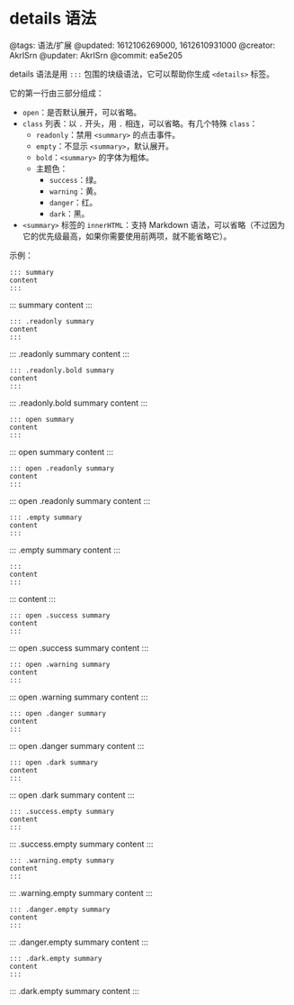 # details 语法

@tags: 语法/扩展
@updated: 1612106269000, 1612610931000
@creator: AkrISrn
@updater: AkrISrn
@commit: ea5e205

details 语法是用 `:::` 包围的块级语法，它可以帮助你生成 `<details>` 标签。

它的第一行由三部分组成：

- `open`：是否默认展开，可以省略。
-  `class` 列表：以 `.` 开头，用 `.` 相连，可以省略。有几个特殊 `class`：
   - `readonly`：禁用 `<summary>` 的点击事件。
   - `empty`：不显示 `<summary>`，默认展开。
   - `bold`：`<summary>` 的字体为粗体。
   - 主题色：
      - `success`：绿。
      - `warning`：黄。
      - `danger`：红。
      - `dark`：黑。
-  `<summary>` 标签的 `innerHTML`：支持 Markdown 语法，可以省略（不过因为它的优先级最高，如果你需要使用前两项，就不能省略它）。

示例：

```text
::: summary
content
:::
```

::: summary
content
:::

```text
::: .readonly summary
content
:::
```

::: .readonly summary
content
:::

```text
::: .readonly.bold summary
content
:::
```

::: .readonly.bold summary
content
:::

```text
::: open summary
content
:::
````

::: open summary
content
:::

```text
::: open .readonly summary
content
:::
````

::: open .readonly summary
content
:::

```text
::: .empty summary
content
:::
```

::: .empty summary
content
:::

```text
:::
content
:::
```

:::
content
:::

```text
::: open .success summary
content
:::
```

::: open .success summary
content
:::

```text
::: open .warning summary
content
:::
```

::: open .warning summary
content
:::

```text
::: open .danger summary
content
:::
```

::: open .danger summary
content
:::

```text
::: open .dark summary
content
:::
```

::: open .dark summary
content
:::

```text
::: .success.empty summary
content
:::
```

::: .success.empty summary
content
:::

```text
::: .warning.empty summary
content
:::
```
::: .warning.empty summary
content
:::

```text
::: .danger.empty summary
content
:::
```

::: .danger.empty summary
content
:::

```text
::: .dark.empty summary
content
:::
```

::: .dark.empty summary
content
:::
